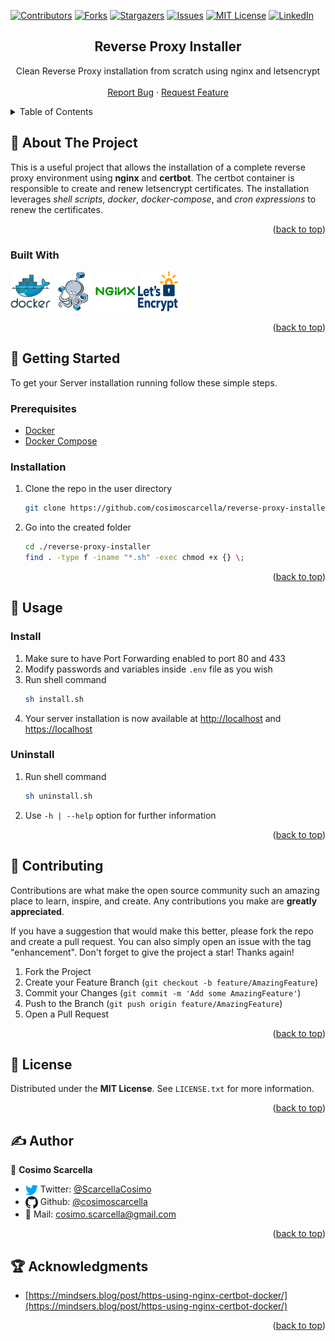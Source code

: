 <div id="top"></div>

<!-- PROJECT SHIELDS -->
<!--
*** I'm using markdown "reference style" links for readability.
*** Reference links are enclosed in brackets [ ] instead of parentheses ( ).
*** See the bottom of this document for the declaration of the reference variables
*** for contributors-url, forks-url, etc. This is an optional, concise syntax you may use.
*** https://www.markdownguide.org/basic-syntax/#reference-style-links
-->
[![Contributors][contributors-shield]][contributors-url] [![Forks][forks-shield]][forks-url] [![Stargazers][stars-shield]][stars-url] [![Issues][issues-shield]][issues-url] [![MIT License][license-shield]][license-url] [![LinkedIn][linkedin-shield]][linkedin-url]

<h2 align="center">Reverse Proxy Installer</h2>

  <p align="center">
    Clean Reverse Proxy installation from scratch using nginx and letsencrypt
    <br />
    <br />
    <a href="https://github.com/cosimoscarcella/server-installer/issues">Report Bug</a>
    ·
    <a href="https://github.com/cosimoscarcella/server-installer/issues">Request Feature</a>
  </p>
</div>



<!-- TABLE OF CONTENTS -->
<details>
  <summary>Table of Contents</summary>
  <ol>
    <li>
      <a href="#about-the-project">About The Project</a>
      <ul>
        <li><a href="#built-with">Built With</a></li>
      </ul>
    </li>
    <li>
      <a href="#getting-started">Getting Started</a>
      <ul>
        <li><a href="#prerequisites">Prerequisites</a></li>
        <li><a href="#installation">Installation</a></li>
      </ul>
    </li>
    <li><a href="#usage">Usage</a></li>
    <li><a href="#contributing">Contributing</a></li>
    <li><a href="#license">License</a></li>
    <li><a href="#contact">Contact</a></li>
    <li><a href="#acknowledgments">Acknowledgments</a></li>
  </ol>
</details>



<!-- ABOUT THE PROJECT -->
## 🚧 About The Project

This is a useful project that allows the installation of a complete reverse proxy environment using **nginx** and **certbot**.
The certbot container is responsible to create and renew letsencrypt certificates.
The installation leverages *shell scripts*, *docker*, *docker-compose*, and *cron expressions* to renew the certificates.

<p align="right">(<a href="#top">back to top</a>)</p>


### Built With

<p>
  <a href="https://www.docker.com/" target="_blank"> <img src="https://github.com/cosimoscarcella/cosimoscarcella/raw/main/images/logo-docker.svg" alt="docker" width="64" height="64"/></a>
  <a href="https://docs.docker.com/compose/" target="_blank"> <img src="https://github.com/cosimoscarcella/cosimoscarcella/raw/main/images/logo-docker-compose.svg" alt="docker" width="64" height="64"/></a>
  <a href="https://docs.docker.com/compose/" target="_blank"> <img src="https://github.com/cosimoscarcella/cosimoscarcella/raw/main/images/logo-nginx.svg" alt="docker" width="64" height="64"/></a>
  <a href="https://docs.docker.com/compose/" target="_blank"> <img src="https://github.com/cosimoscarcella/cosimoscarcella/raw/main/images/logo-letsencrypt.svg" alt="docker" width="64" height="64"/></a>
</p>

<p align="right">(<a href="#top">back to top</a>)</p>



<!-- GETTING STARTED -->
## 🏃 Getting Started

To get your Server installation running follow these simple steps.

### Prerequisites

* [Docker](https://www.docker.com/)
* [Docker Compose](https://docs.docker.com/compose/)


### Installation

1. Clone the repo in the user directory
   ```sh
   git clone https://github.com/cosimoscarcella/reverse-proxy-installer.git
   ```
2. Go into the created folder
   ```sh
   cd ./reverse-proxy-installer
   find . -type f -iname "*.sh" -exec chmod +x {} \;
   ```

<p align="right">(<a href="#top">back to top</a>)</p>



<!-- USAGE EXAMPLES -->
## 🚀 Usage

### Install

1. Make sure to have Port Forwarding enabled to port 80 and 433
2. Modify passwords and variables inside ```.env``` file as you wish
3. Run shell command
   ```sh
   sh install.sh
   ```
4. Your server installation is now available at [http://localhost]( http://localhost) and [https://localhost]( https://localhost)


### Uninstall

1. Run shell command
   ```sh
   sh uninstall.sh
   ```
2. Use ```-h | --help``` option for further information

<p align="right">(<a href="#top">back to top</a>)</p>

<!-- CONTRIBUTING -->
## 🤝 Contributing

Contributions are what make the open source community such an amazing place to learn, inspire, and create. Any contributions you make are **greatly appreciated**.

If you have a suggestion that would make this better, please fork the repo and create a pull request. You can also simply open an issue with the tag "enhancement".
Don't forget to give the project a star! Thanks again!

1. Fork the Project
2. Create your Feature Branch (`git checkout -b feature/AmazingFeature`)
3. Commit your Changes (`git commit -m 'Add some AmazingFeature'`)
4. Push to the Branch (`git push origin feature/AmazingFeature`)
5. Open a Pull Request

<p align="right">(<a href="#top">back to top</a>)</p>



<!-- LICENSE -->
## 📝 License

Distributed under the **MIT License**. See `LICENSE.txt` for more information.

<p align="right">(<a href="#top">back to top</a>)</p>



<!-- CONTACT -->
## ✍️ Author

👤 **Cosimo Scarcella**

- <img align="center" src="https://github.com/cosimoscarcella/cosimoscarcella/raw/main/images/social-btn-twitter.svg" alt="twitter" width="20" height="20"/> Twitter: [@ScarcellaCosimo](https://twitter.com/ScarcellaCosimo)
- <img align="center" src="https://github.com/cosimoscarcella/cosimoscarcella/raw/main/images/social-btn-github.svg" alt="github" width="20" height="20"/>  Github: [@cosimoscarcella](https://github.com/cosimoscarcella)
- 📧 Mail: [cosimo.scarcella@gmail.com](mailto:cosimo.scarcella@gmail.com)


<p align="right">(<a href="#top">back to top</a>)</p>



<!-- ACKNOWLEDGMENTS -->
## 🏆 Acknowledgments

* [https://mindsers.blog/post/https-using-nginx-certbot-docker/](https://mindsers.blog/post/https-using-nginx-certbot-docker/)

<p align="right">(<a href="#top">back to top</a>)</p>


<!-- MARKDOWN LINKS & IMAGES -->
<!-- https://www.markdownguide.org/basic-syntax/#reference-style-links -->
[contributors-shield]: https://img.shields.io/github/contributors/cosimoscarcella/reverse-proxy-installer.svg?style=for-the-badge
[contributors-url]: https://github.com/cosimoscarcella/reverse-proxy-installer/graphs/contributors
[forks-shield]: https://img.shields.io/github/forks/cosimoscarcella/reverse-proxy-installer.svg?style=for-the-badge
[forks-url]: https://github.com/cosimoscarcella/reverse-proxy-installer/network/members
[stars-shield]: https://img.shields.io/github/stars/cosimoscarcella/reverse-proxy-installer.svg?style=for-the-badge
[stars-url]: https://github.com/cosimoscarcella/reverse-proxy-installer/stargazers
[issues-shield]: https://img.shields.io/github/issues/cosimoscarcella/reverse-proxy-installer.svg?style=for-the-badge
[issues-url]: https://github.com/cosimoscarcella/reverse-proxy-installer/issues
[license-shield]: https://img.shields.io/github/license/cosimoscarcella/reverse-proxy-installer.svg?style=for-the-badge
[license-url]: https://github.com/cosimoscarcella/reverse-proxy-installer/blob/main/LICENSE.txt
[linkedin-shield]: https://img.shields.io/badge/-LinkedIn-black.svg?style=for-the-badge&logo=linkedin&colorB=555
[linkedin-url]: https://linkedin.com/in/cosimo-scarcella
[product-screenshot]: images/screenshot.png

